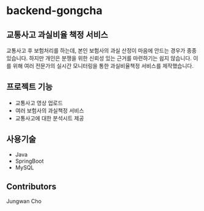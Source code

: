 # backend-gongcha

교통사고 과실비율 책정 서비스
-------------
교통사고 후 보험처리를 하는데, 본인 보험사의 과실 산정이 마음에 안드는 경우가 종종 있습니다. 
하지만 개인은 분쟁을 위한 신뢰성 있는 근거를 마련하기는 쉽지 않습니다.
이를 위해 여러 전문가의 실시간 모니터링을 통한 과실비율책정 서비스를 제작했습니다.

프로젝트 기능
-------------
- 교통사고 영상 업로드
- 여러 보험사의 과실책정 서비스
- 교통사고에 대한 분석시트 제공

사용기술
--------
  - Java
  - SpringBoot
  - MySQL
  
Contributors
--------
 Jungwan Cho


